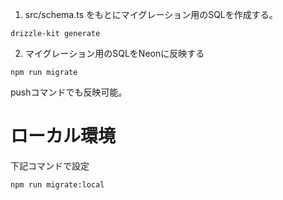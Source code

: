 1. src/schema.ts をもとにマイグレーション用のSQLを作成する。

```
drizzle-kit generate
```

2. マイグレーション用のSQLをNeonに反映する

```
npm run migrate
```

pushコマンドでも反映可能。

# ローカル環境
下記コマンドで設定

```
npm run migrate:local
```
